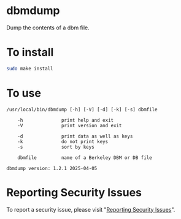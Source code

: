 # dbmdump

Dump the contents of a dbm file.


# To install

```sh
sudo make install
```


# To use

```
/usr/local/bin/dbmdump [-h] [-V] [-d] [-k] [-s] dbmfile

    -h              print help and exit
    -V              print version and exit

    -d              print data as well as keys
    -k              do not print keys
    -s              sort by keys

    dbmfile         name of a Berkeley DBM or DB file

dbmdump version: 1.2.1 2025-04-05
```


# Reporting Security Issues

To report a security issue, please visit "[Reporting Security Issues](https://github.com/lcn2/dbmdump/security/policy)".
